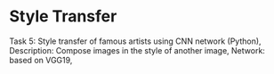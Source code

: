 # Style Transfer

Task 5: Style transfer of famous artists using CNN network
(Python),
Description: Compose images in the style of another
image,
Network: based on VGG19,